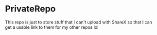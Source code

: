 # PrivateRepo
This repo is just to store stuff that I can't upload with ShareX so that I can get a usable link to them for my other repos lol    
